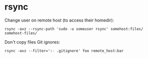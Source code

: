 # rsync

Change user on remote host (to access their homedir):

    rsync -avz --rsync-path 'sudo -u someuser rsync' somehost:files/ somehost-files/


Don't copy files Git ignores:

    rsync -avz --filter=':- .gitignore' foo remote_host:bar
